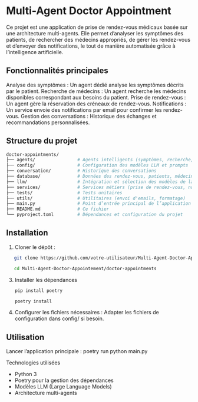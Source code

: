 # Multi-Agent Doctor Appointment

Ce projet est une application de prise de rendez-vous médicaux basée sur une architecture multi-agents. Elle permet d’analyser les symptômes des patients, de rechercher des médecins appropriés, de gérer les rendez-vous et d’envoyer des notifications, le tout de manière automatisée grâce à l’intelligence artificielle.

## Fonctionnalités principales

Analyse des symptômes : Un agent dédié analyse les symptômes décrits par le patient.
Recherche de médecins : Un agent recherche les médecins disponibles correspondant aux besoins du patient.
Prise de rendez-vous : Un agent gère la réservation des créneaux de rendez-vous.
Notifications : Un service envoie des notifications par email pour confirmer les rendez-vous.
Gestion des conversations : Historique des échanges et recommandations personnalisées.

## Structure du projet
```bash
doctor-appointments/
├── agents/                # Agents intelligents (symptômes, recherche, réservation, workflow)
├── config/                # Configuration des modèles LLM et prompts
├── conversation/          # Historique des conversations
├── database/              # Données des rendez-vous, patients, médecins, etc.
├── llm/                   # Intégration et sélection des modèles de langage
├── services/              # Services métiers (prise de rendez-vous, notifications)
├── tests/                 # Tests unitaires
├── utils/                 # Utilitaires (envoi d'emails, formatage)
├── main.py                # Point d’entrée principal de l’application
├── README.md              # Ce fichier
└── pyproject.toml         # Dépendances et configuration du projet
```

## Installation
1. Cloner le dépôt :
```bash
   git clone https://github.com/votre-utilisateur/Multi-Agent-Doctor-Appointement.git
```
```bash
   cd Multi-Agent-Doctor-Appointement/doctor-appointments
```

3. Installer les dépendances
   ```bash
   pip install poetry
   ```
   ```bash
   poetry install
   ```
5. Configurer les fichiers nécessaires :
Adapter les fichiers de configuration dans config/ si besoin.

## Utilisation
Lancer l’application principale : poetry run python main.py

Technologies utilisées
- Python 3
- Poetry pour la gestion des dépendances
- Modèles LLM (Large Language Models)
- Architecture multi-agents

  

   
